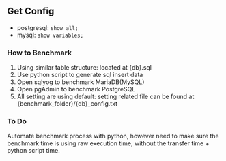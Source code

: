 ## Get Config
- postgresql: `show all;`
- mysql: `show variables;`

### How to Benchmark
1. Using similar table structure: located at {db}.sql
2. Use python script to generate sql insert data
3. Open sqlyog to benchmark MariaDB(MySQL)
4. Open pgAdmin to benchmark PostgreSQL
5. All setting are using default: setting related file can be found at {benchmark_folder}/{db}_config.txt

### To Do
Automate benchmark process with python, however need to make sure the benchmark time is using raw execution time, without the transfer time + python script time.
